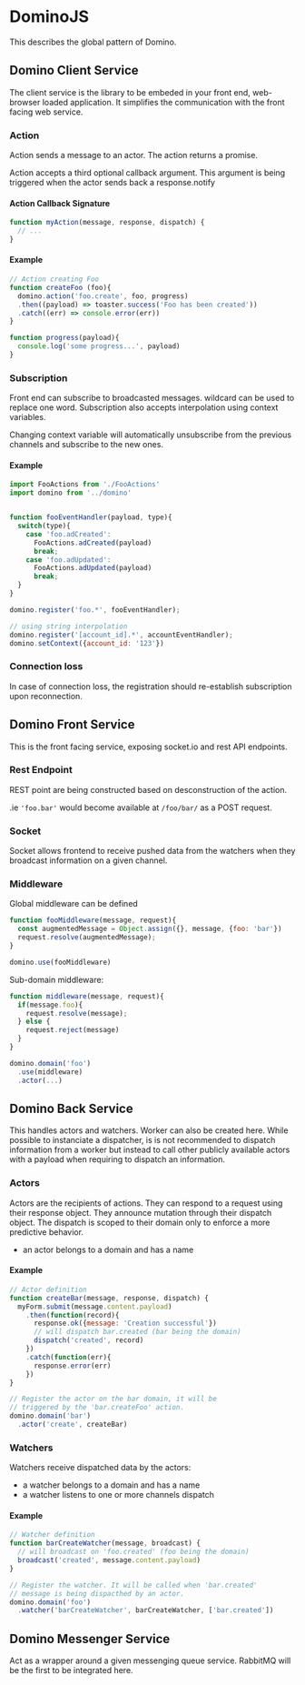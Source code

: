 # DominoJS

This describes the global pattern of Domino.

## Domino Client Service

The client service is the library to be embeded in your front end,
web-browser loaded application. It simplifies the communication
with the front facing web service.

### Action

Action sends a message to an actor. The action returns a promise.

Action accepts a third optional callback argument. This argument is being
triggered when the actor sends back a response.notify

#### Action Callback Signature

```js
function myAction(message, response, dispatch) {
  // ...
}
```

#### Example

```js
// Action creating Foo
function createFoo (foo){
  domino.action('foo.create', foo, progress)
  .then((payload) => toaster.success('Foo has been created'))
  .catch((err) => console.error(err))
}

function progress(payload){
  console.log('some progress...', payload)
}

```

### Subscription

Front end can subscribe to broadcasted messages. wildcard can be used
to replace one word. Subscription also accepts interpolation using context
variables.

Changing context variable will automatically unsubscribe from the previous
channels and subscribe to the new ones.

#### Example

```js
import FooActions from './FooActions'
import domino from '../domino'


function fooEventHandler(payload, type){
  switch(type){
    case 'foo.adCreated':
      FooActions.adCreated(payload)
      break;
    case 'foo.adUpdated':
      FooActions.adUpdated(payload)
      break;
  }
}

domino.register('foo.*', fooEventHandler);

// using string interpolation
domino.register('[account_id].*', accountEventHandler);
domino.setContext({account_id: '123'})
```

### Connection loss

In case of connection loss, the registration should re-establish
subscription upon reconnection.

## Domino Front Service

This is the front facing service, exposing socket.io and rest
API endpoints.

### Rest Endpoint

REST point are being constructed based on desconstruction of the
action.


.ie `'foo.bar'` would become available at `/foo/bar/` as a POST request.


### Socket

Socket allows frontend to receive pushed data from the watchers when
they broadcast information on a given channel.


### Middleware

Global middleware can be defined

```js
function fooMiddleware(message, request){
  const augmentedMessage = Object.assign({}, message, {foo: 'bar'})
  request.resolve(augmentedMessage);
}

domino.use(fooMiddleware)
```

Sub-domain middleware:

```js
function middleware(message, request){
  if(message.foo){
    request.resolve(message);
  } else {
    request.reject(message)
  }
}

domino.domain('foo')
  .use(middleware)
  .actor(...)
```


## Domino Back Service

This handles actors and watchers. Worker can also be created
here. While possible to instanciate a dispatcher, is is not
recommended to dispatch information from a worker but instead
to call other publicly available actors with a payload when requiring
to dispatch an information.

### Actors

Actors are the recipients of actions. They can respond to a request
using their response object. They announce mutation through their
dispatch object. The dispatch is scoped to their domain only to enforce
a more predictive behavior.

* an actor belongs to a domain and has a name

#### Example

```js
// Actor definition
function createBar(message, response, dispatch) {
  myForm.submit(message.content.payload)
    .then(function(record){
      response.ok({message: 'Creation successful'})
      // will dispatch bar.created (bar being the domain)
      dispatch('created', record)
    })
    .catch(function(err){
      response.error(err)
    })
}

// Register the actor on the bar domain, it will be
// triggered by the 'bar.createFoo' action.
domino.domain('bar')
  .actor('create', createBar)
```

### Watchers

Watchers receive dispatched data by the actors:

* a watcher belongs to a domain and has a name
* a watcher listens to one or more channels dispatch

#### Example

```js
// Watcher definition
function barCreateWatcher(message, broadcast) {
  // will broadcast on 'foo.created' (foo being the domain)
  broadcast('created', message.content.payload)
}

// Register the watcher. It will be called when 'bar.created'
// message is being dispacthed by an actor.
domino.domain('foo')
  .watcher('barCreateWatcher', barCreateWatcher, ['bar.created'])
```


## Domino Messenger Service

Act as a wrapper around a given messenging queue service. RabbitMQ will
be the first to be integrated here.
